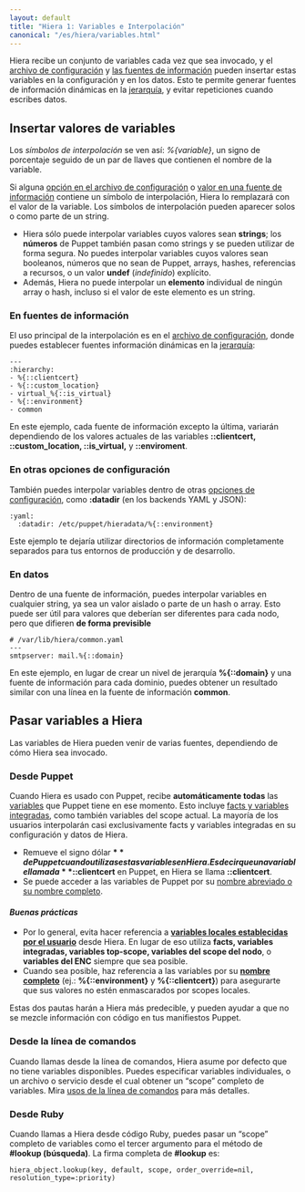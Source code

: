 ```yaml
---
layout: default
title: "Hiera 1: Variables e Interpolación"
canonical: "/es/hiera/variables.html"
---
```


Hiera recibe un conjunto de variables cada vez que sea invocado, y el [archivo de configuración](http://docs.puppetlabs.com/hiera/1/configuring.html) y [las fuentes de información](http://docs.puppetlabs.com/hiera/1/data_sources.html) pueden insertar estas variables en la configuración y en los datos. Esto te permite generar fuentes de información dinámicas en la [jerarquía](http://docs.puppetlabs.com/hiera/1/hierarchy.html), y evitar repeticiones cuando escribes datos.

## Insertar valores de variables

Los *símbolos de interpolación* se ven así: *%{variable}*, un signo de porcentaje seguido de un par de llaves que contienen el nombre de la variable.

Si alguna [opción en el archivo de configuración](http://docs.puppetlabs.com/hiera/1/configuring.html) o [valor en una fuente de información](http://docs.puppetlabs.com/hiera/1/data_sources.html) contiene un símbolo de interpolación, Hiera lo remplazará con el valor de la variable. Los símbolos de interpolación pueden aparecer solos o como parte de un string.

+ Hiera sólo puede interpolar variables cuyos valores sean **strings**; los **números** de Puppet también pasan como strings y se pueden utilizar de forma segura. No puedes interpolar variables cuyos valores sean booleanos, números que no sean de Puppet, arrays, hashes, referencias a recursos, o un valor **undef** (*indefinido*) explícito.
+ Además, Hiera no puede interpolar un **elemento** individual de ningún array o hash, incluso si el valor de este elemento es un string.

### En fuentes de información

El uso principal de la interpolación es en el [archivo de configuración](http://docs.puppetlabs.com/hiera/1/configuring.html), donde puedes establecer fuentes información dinámicas en la [jerarquía](http://docs.puppetlabs.com/hiera/1/hierarchy.html):

	---
	:hierarchy:
	- %{::clientcert}
	- %{::custom_location}
	- virtual_%{::is_virtual}
	- %{::environment}
	- common

En este ejemplo, cada fuente de información excepto la última, variarán dependiendo de los valores actuales de las variables **::clientcert, ::custom_location, ::is_virtual,** y **::enviroment**.

### En otras opciones de configuración

También puedes interpolar variables dentro de otras [opciones de configuración](http://docs.puppetlabs.com/hiera/1/configuring.html), como **:datadir** (en los backends YAML y JSON):

	:yaml:
  	  :datadir: /etc/puppet/hieradata/%{::environment}

Este ejemplo te dejaría utilizar directorios de información completamente separados para tus entornos de producción y de desarrollo.

### En datos

Dentro de una fuente de información, puedes interpolar variables en cualquier string, ya sea un valor aislado o parte de un hash o array. Esto puede ser útil para valores que deberían ser diferentes para cada nodo, pero que difieren **de forma previsible**

	# /var/lib/hiera/common.yaml
	---
	smtpserver: mail.%{::domain}

En este ejemplo, en lugar de crear un nivel de jerarquía **%{::domain}** y una fuente de información para cada dominio, puedes obtener un resultado similar con una línea en la fuente de información **common**.

## Pasar variables a Hiera

Las variables de Hiera pueden venir de varias fuentes, dependiendo de cómo Hiera sea invocado.

### Desde Puppet

Cuando Hiera es usado con Puppet, recibe **automáticamente todas** las [variables](http://docs.puppetlabs.com/puppet/latest/reference/lang_variables.html) que Puppet tiene en ese momento. Esto incluye [facts y variables integradas](http://docs.puppetlabs.com/puppet/latest/reference/lang_variables.html#facts-and-built-in-variables), como también variables del scope actual. La mayoría de los usuarios interpolarán casi exclusivamente facts y variables integradas en su configuración y datos de Hiera.

+ Remueve el signo dólar **$** de Puppet cuando utilizas estas variables en Hiera. Es decir que una variable llamada **$::clientcert** en Puppet, en Hiera se llama **::clientcert**.
+ Se puede acceder a las variables de Puppet por su [nombre abreviado o su nombre completo](http://docs.puppetlabs.com/puppet/latest/reference/lang_variables.html#naming).

#### *Buenas prácticas*

+ Por lo general, evita hacer referencia a [**variables locales establecidas por el usuario**](http://docs.puppetlabs.com/puppet/latest/reference/lang_variables.html#facts-and-built-in-variables) desde Hiera. En lugar de eso utiliza **facts, variables integradas, variables top-scope, variables del scope del nodo**, o **variables del ENC** siempre que sea posible.
+ Cuando sea posible, haz referencia a las variables por su [**nombre completo**](http://docs.puppetlabs.com/puppet/latest/reference/lang_variables.html#naming) (ej.: **%{::environment}** y **%{::clientcert}**) para asegurarte que sus valores no estén enmascarados por scopes locales.

Estas dos pautas harán a Hiera más predecible, y pueden ayudar a que no se mezcle información con código en tus manifiestos Puppet.


### Desde la línea de comandos

Cuando llamas desde la línea de comandos, Hiera asume por defecto que no tiene variables disponibles. Puedes especificar variables individuales, o un archivo o servicio desde el cual obtener un “scope” completo de variables. Mira [usos de la línea  de comandos](http://docs.puppetlabs.com/hiera/1/command_line.html) para más detalles.

### Desde Ruby

Cuando llamas a Hiera desde código Ruby, puedes pasar un “scope” completo de variables como el tercer argumento para el método de **#lookup (búsqueda)**. La firma completa de **#lookup** es:

	hiera_object.lookup(key, default, scope, order_override=nil, resolution_type=:priority)
